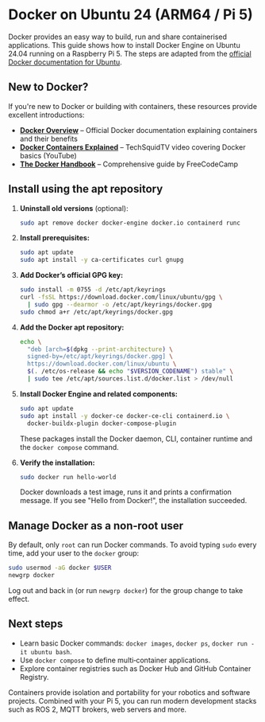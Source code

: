 # Docker on Ubuntu 24 (ARM64 / Pi 5)

Docker provides an easy way to build, run and share containerised
applications.  This guide shows how to install Docker Engine on Ubuntu
24.04 running on a Raspberry Pi 5.  The steps are adapted from the
[official Docker documentation for Ubuntu](https://docs.docker.com/engine/install/ubuntu/).

## New to Docker?

If you're new to Docker or building with containers, these resources provide excellent introductions:

* **[Docker Overview](https://docs.docker.com/get-started/overview/)** – Official Docker documentation explaining containers and their benefits
* **[Docker Containers Explained](https://www.youtube.com/watch?v=_dfLOzuIg2o)** – TechSquidTV video covering Docker basics (YouTube)
* **[The Docker Handbook](https://www.freecodecamp.org/news/the-docker-handbook/)** – Comprehensive guide by FreeCodeCamp

## Install using the apt repository

1. **Uninstall old versions** (optional):

   ```bash
   sudo apt remove docker docker-engine docker.io containerd runc
   ```

2. **Install prerequisites:**

   ```bash
   sudo apt update
   sudo apt install -y ca-certificates curl gnupg
   ```

3. **Add Docker’s official GPG key:**

   ```bash
   sudo install -m 0755 -d /etc/apt/keyrings
   curl -fsSL https://download.docker.com/linux/ubuntu/gpg \
     | sudo gpg --dearmor -o /etc/apt/keyrings/docker.gpg
   sudo chmod a+r /etc/apt/keyrings/docker.gpg
   ```

4. **Add the Docker apt repository:**

   ```bash
   echo \
     "deb [arch=$(dpkg --print-architecture) \
     signed-by=/etc/apt/keyrings/docker.gpg] \
     https://download.docker.com/linux/ubuntu \
     $(. /etc/os-release && echo "$VERSION_CODENAME") stable" \
     | sudo tee /etc/apt/sources.list.d/docker.list > /dev/null
   ```

5. **Install Docker Engine and related components:**

   ```bash
   sudo apt update
   sudo apt install -y docker-ce docker-ce-cli containerd.io \
     docker-buildx-plugin docker-compose-plugin
   ```

   These packages install the Docker daemon, CLI, container runtime
   and the `docker compose` command.

6. **Verify the installation:**

   ```bash
   sudo docker run hello-world
   ```

   Docker downloads a test image, runs it and prints a confirmation
   message.  If you see "Hello from Docker!", the
   installation succeeded.

## Manage Docker as a non‑root user

By default, only `root` can run Docker commands.  To avoid typing
`sudo` every time, add your user to the `docker` group:

```bash
sudo usermod -aG docker $USER
newgrp docker
```

Log out and back in (or run `newgrp docker`) for the group change to
take effect.

## Next steps

* Learn basic Docker commands: `docker images`, `docker ps`,
  `docker run -it ubuntu bash`.
* Use `docker compose` to define multi‑container applications.
* Explore container registries such as Docker Hub and GitHub Container
  Registry.

Containers provide isolation and portability for your robotics and
software projects.  Combined with your Pi 5, you can run modern
development stacks such as ROS 2, MQTT brokers, web servers and more.
